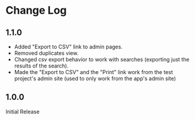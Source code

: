 Change Log
==========

1.1.0
-----

* Added "Export to CSV" link to admin pages.
* Removed duplicates view.
* Changed csv export behavior to work with searches (exporting just the results of the search).
* Made the "Export to CSV" and the "Print" link work from the test project's admin
site (used to only work from the app's admin site)

1.0.0
-----

Initial Release
